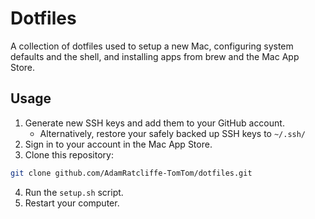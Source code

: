 # Dotfiles

A collection of dotfiles used to setup a new Mac, configuring system defaults and the shell, and installing apps from brew and the Mac App Store.

## Usage

1. Generate new SSH keys and add them to your GitHub account.
    * Alternatively, restore your safely backed up SSH keys to `~/.ssh/`
2. Sign in to your account in the Mac App Store.
3. Clone this repository:
  ```bash
  git clone github.com/AdamRatcliffe-TomTom/dotfiles.git
  ```
4. Run the `setup.sh` script.
5. Restart your computer.

